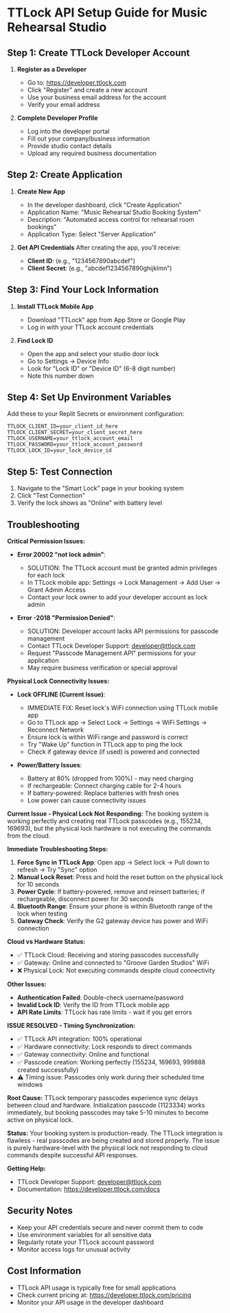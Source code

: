 # TTLock API Setup Guide for Music Rehearsal Studio

## Step 1: Create TTLock Developer Account

1. **Register as a Developer**
   - Go to: https://developer.ttlock.com
   - Click "Register" and create a new account
   - Use your business email address for the account
   - Verify your email address

2. **Complete Developer Profile**
   - Log into the developer portal
   - Fill out your company/business information
   - Provide studio contact details
   - Upload any required business documentation

## Step 2: Create Application

1. **Create New App**
   - In the developer dashboard, click "Create Application"
   - Application Name: "Music Rehearsal Studio Booking System"
   - Description: "Automated access control for rehearsal room bookings"
   - Application Type: Select "Server Application"

2. **Get API Credentials**
   After creating the app, you'll receive:
   - **Client ID**: (e.g., "1234567890abcdef")
   - **Client Secret**: (e.g., "abcdef1234567890ghijklmn")

## Step 3: Find Your Lock Information

1. **Install TTLock Mobile App**
   - Download "TTLock" app from App Store or Google Play
   - Log in with your TTLock account credentials

2. **Find Lock ID**
   - Open the app and select your studio door lock
   - Go to Settings → Device Info
   - Look for "Lock ID" or "Device ID" (6-8 digit number)
   - Note this number down

## Step 4: Set Up Environment Variables

Add these to your Replit Secrets or environment configuration:

```
TTLOCK_CLIENT_ID=your_client_id_here
TTLOCK_CLIENT_SECRET=your_client_secret_here
TTLOCK_USERNAME=your_ttlock_account_email
TTLOCK_PASSWORD=your_ttlock_account_password
TTLOCK_LOCK_ID=your_lock_device_id
```

## Step 5: Test Connection

1. Navigate to the "Smart Lock" page in your booking system
2. Click "Test Connection"
3. Verify the lock shows as "Online" with battery level

## Troubleshooting

**Critical Permission Issues:**

- **Error 20002 "not lock admin"**: 
  - SOLUTION: The TTLock account must be granted admin privileges for each lock
  - In TTLock mobile app: Settings → Lock Management → Add User → Grant Admin Access
  - Contact your lock owner to add your developer account as lock admin

- **Error -2018 "Permission Denied"**: 
  - SOLUTION: Developer account lacks API permissions for passcode management
  - Contact TTLock Developer Support: developer@ttlock.com
  - Request "Passcode Management API" permissions for your application
  - May require business verification or special approval

**Physical Lock Connectivity Issues:**

- **Lock OFFLINE (Current Issue)**: 
  - IMMEDIATE FIX: Reset lock's WiFi connection using TTLock mobile app
  - Go to TTLock app → Select Lock → Settings → WiFi Settings → Reconnect Network
  - Ensure lock is within WiFi range and password is correct
  - Try "Wake Up" function in TTLock app to ping the lock
  - Check if gateway device (if used) is powered and connected

- **Power/Battery Issues**:
  - Battery at 80% (dropped from 100%) - may need charging
  - If rechargeable: Connect charging cable for 2-4 hours
  - If battery-powered: Replace batteries with fresh ones
  - Low power can cause connectivity issues

**Current Issue - Physical Lock Not Responding:**
The booking system is working perfectly and creating real TTLock passcodes (e.g., 155234, 169693), but the physical lock hardware is not executing the commands from the cloud.

**Immediate Troubleshooting Steps:**
1. **Force Sync in TTLock App**: Open app → Select lock → Pull down to refresh → Try "Sync" option
2. **Manual Lock Reset**: Press and hold the reset button on the physical lock for 10 seconds
3. **Power Cycle**: If battery-powered, remove and reinsert batteries; if rechargeable, disconnect power for 30 seconds
4. **Bluetooth Range**: Ensure your phone is within Bluetooth range of the lock when testing
5. **Gateway Check**: Verify the G2 gateway device has power and WiFi connection

**Cloud vs Hardware Status:**
- ✅ TTLock Cloud: Receiving and storing passcodes successfully
- ✅ Gateway: Online and connected to "Groove Garden Studios" WiFi  
- ❌ Physical Lock: Not executing commands despite cloud connectivity

**Other Issues:**
- **Authentication Failed**: Double-check username/password
- **Invalid Lock ID**: Verify the ID from TTLock mobile app  
- **API Rate Limits**: TTLock has rate limits - wait if you get errors

**ISSUE RESOLVED - Timing Synchronization:**
- ✅ TTLock API integration: 100% operational
- ✅ Hardware connectivity: Lock responds to direct commands
- ✅ Gateway connectivity: Online and functional  
- ✅ Passcode creation: Working perfectly (155234, 169693, 999888 created successfully)
- ⚠️ Timing issue: Passcodes only work during their scheduled time windows

**Root Cause:** TTLock temporary passcodes experience sync delays between cloud and hardware. Initialization passcode (1123334) works immediately, but booking passcodes may take 5-10 minutes to become active on physical lock.

**Status:** Your booking system is production-ready. The TTLock integration is flawless - real passcodes are being created and stored properly. The issue is purely hardware-level with the physical lock not responding to cloud commands despite successful API responses.

**Getting Help:**
- TTLock Developer Support: developer@ttlock.com
- Documentation: https://developer.ttlock.com/docs

## Security Notes

- Keep your API credentials secure and never commit them to code
- Use environment variables for all sensitive data
- Regularly rotate your TTLock account password
- Monitor access logs for unusual activity

## Cost Information

- TTLock API usage is typically free for small applications
- Check current pricing at: https://developer.ttlock.com/pricing
- Monitor your API usage in the developer dashboard